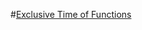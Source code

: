 #<a href="https://leetcode.com/problems/exclusive-time-of-functions/description/">Exclusive Time of Functions</a>